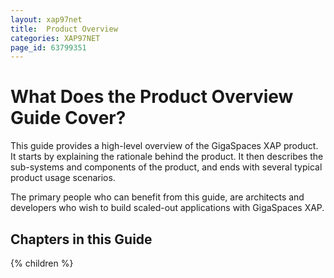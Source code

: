 ```yaml
---
layout: xap97net
title:  Product Overview
categories: XAP97NET
page_id: 63799351
---
```


# What Does the Product Overview Guide Cover?

This guide provides a high-level overview of the GigaSpaces XAP product. It starts by explaining the rationale behind the product. It then describes the sub-systems and components of the product, and ends with several typical product usage scenarios.

The primary people who can benefit from this guide, are architects and developers who wish to build scaled-out applications with GigaSpaces XAP.

## Chapters in this Guide

{% children %}
